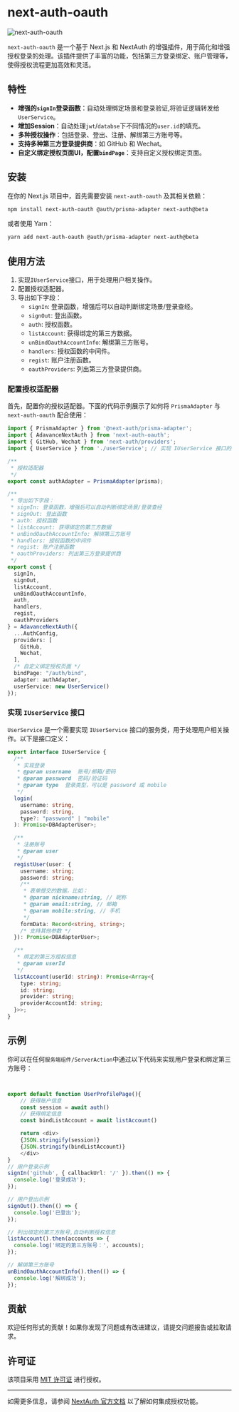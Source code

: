 
# next-auth-oauth

![next-auth-oauth](https://img.shields.io/npm/v/next-auth-oauth.svg?logo=nodedotjs&label=next-auth-oauth&link=https%3A%2F%2Fwww.npmjs.com%2Fpackage%2Fnext-auth-oauth)


`next-auth-oauth` 是一个基于 Next.js 和 NextAuth 的增强插件，用于简化和增强授权登录的处理。该插件提供了丰富的功能，包括第三方登录绑定、账户管理等，使得授权流程更加高效和灵活。

## 特性

- **增强的`signIn`登录函数**：自动处理绑定场景和登录验证,将验证逻辑转发给`UserService`。
- **增加Session**：自动处理`jwt`/`databse`下不同情况的`user.id`的填充。
- **多种授权操作**：包括登录、登出、注册、解绑第三方账号等。
- **支持多种第三方登录提供商**：如 GitHub 和 Wechat。
- **自定义绑定授权页面UI，配置`bindPage`**：支持自定义授权绑定页面。

## 安装

在你的 Next.js 项目中，首先需要安装 `next-auth-oauth` 及其相关依赖：

```bash
npm install next-auth-oauth @auth/prisma-adapter next-auth@beta
```

或者使用 Yarn：

```bash
yarn add next-auth-oauth @auth/prisma-adapter next-auth@beta
```

## 使用方法

1. 实现`IUserService`接口，用于处理用户相关操作。
2. 配置授权适配器。
3. 导出如下字段：
   - `signIn`: 登录函数，增强后可以自动判断绑定场景/登录查经。
   - `signOut`: 登出函数。
   - `auth`: 授权函数。
   - `listAccount`: 获得绑定的第三方数据。
   - `unBindOauthAccountInfo`: 解绑第三方账号。
   - `handlers`: 授权函数的中间件。
   - `regist`: 账户注册函数。
   - `oauthProviders`: 列出第三方登录提供商。



### 配置授权适配器

首先，配置你的授权适配器。下面的代码示例展示了如何将 `PrismaAdapter` 与 `next-auth-oauth` 配合使用：

```typescript
import { PrismaAdapter } from '@next-auth/prisma-adapter';
import { AdavanceNextAuth } from 'next-auth-oauth';
import { GitHub, Wechat } from 'next-auth/providers';
import { UserService } from './userService'; // 实现 IUserService 接口的服务类

/**
 * 授权适配器
 */
export const authAdapter = PrismaAdapter(prisma);

/**
 * 导出如下字段：
 * signIn: 登录函数，增强后可以自动判断绑定场景/登录查经
 * signOut: 登出函数
 * auth: 授权函数
 * listAccount: 获得绑定的第三方数据
 * unBindOauthAccountInfo: 解绑第三方账号
 * handlers: 授权函数的中间件
 * regist: 账户注册函数
 * oauthProviders: 列出第三方登录提供商
 */
export const { 
  signIn, 
  signOut,
  listAccount, 
  unBindOauthAccountInfo,
  auth, 
  handlers,
  regist,
  oauthProviders 
} = AdavanceNextAuth({
  ...AuthConfig,
  providers: [
    GitHub,
    Wechat, 
  ],
  /* 自定义绑定授权页面 */
  bindPage: "/auth/bind",
  adapter: authAdapter, 
  userService: new UserService()
});
```

### 实现 `IUserService` 接口

`UserService` 是一个需要实现 `IUserService` 接口的服务类，用于处理用户相关操作。以下是接口定义：

```typescript
export interface IUserService {
  /**
   * 实现登录
   * @param username  账号/邮箱/密码
   * @param password  密码/验证码
   * @param type  登录类型，可以是 password 或 mobile
   */
  login(
    username: string,
    password: string,
    type?: "password" | "mobile"
  ): Promise<DBAdapterUser>;

  /**
   * 注册账号
   * @param user 
   */
  registUser(user: {
    username: string;
    password: string;
    /**
     * 表单提交的数据，比如：
     * @param nickname:string, // 昵称
     * @param email:string, // 邮箱
     * @param mobile:string, // 手机
     */
    formData: Record<string, string>;
    /* 支持其他参数 */
  }): Promise<DBAdapterUser>;

  /**
   * 绑定的第三方授权信息
   * @param userId 
   */
  listAccount(userId: string): Promise<Array<{
    type: string;
    id: string;
    provider: string;
    providerAccountId: string;
  }>>;
}
```

## 示例

你可以在任何`服务端组件/ServerAction`中通过以下代码来实现用户登录和绑定第三方账号：

```typescript


export default function UserProfilePage(){
    // 获得账户信息
    const session = await auth() 
    // 获得绑定信息
    const bindListAccount = await listAccount()

    return <div>
    {JSON.stringify(session)}
    {JSON.stringify(bindListAccount)}
    </div>
}
// 用户登录示例
signIn('github', { callbackUrl: '/' }).then(() => {
  console.log('登录成功');
});

// 用户登出示例
signOut().then(() => {
  console.log('已登出');
});

// 列出绑定的第三方账号,自动判断授权信息
listAccount().then(accounts => {
  console.log('绑定的第三方账号：', accounts);
});

// 解绑第三方账号
unBindOauthAccountInfo().then(() => {
  console.log('解绑成功');
});
```

## 贡献

欢迎任何形式的贡献！如果你发现了问题或有改进建议，请提交问题报告或拉取请求。

## 许可证

该项目采用 [MIT 许可证](LICENSE) 进行授权。

---

如需更多信息，请参阅 [NextAuth 官方文档](https://next-auth.js.org/) 以了解如何集成授权功能。 